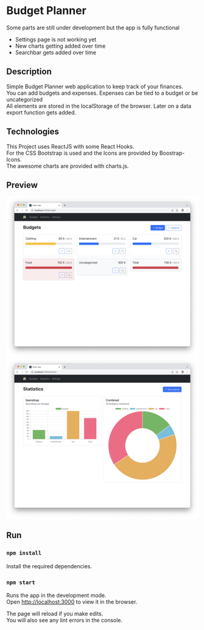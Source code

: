 # Budget Planner

Some parts are still under development but the app is fully functional <br>
- Settings page is not working yet <br>
- New charts getting added over time <br>
- Searchbar gets added over time <br>

## Description

Simple Budget Planner web application to keep track of your finances. <br>
You can add budgets and expenses. Expenses can be tied to a budget or be uncategorized<br>
All elements are stored in the localStorage of the browser. Later on a data export function gets added.

## Technologies

This Project uses ReactJS with some React Hooks. <br>
For the CSS Bootstrap is used and the Icons are provided by Boostrap-Icons. <br>
The awesome charts are provided with charts.js.

## Preview

![Preview1](preview/preview-1.png)
![Preview2](preview/preview-2.png)

## Run

### `npm install`

Install the required dependencies.

### `npm start`

Runs the app in the development mode.\
Open [http://localhost:3000](http://localhost:3000) to view it in the browser.

The page will reload if you make edits.\
You will also see any lint errors in the console.
